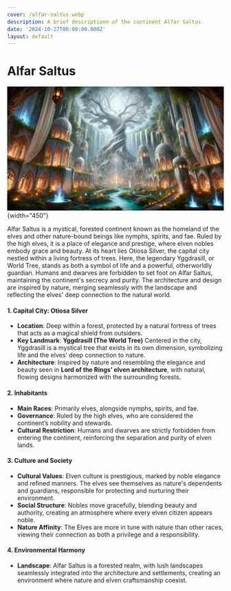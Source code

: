 ```yaml
---
cover: /alfar-saltus.webp
description: A brief descriptionn of the continent Alfar Saltus.
date: '2024-10-27T00:00:00.000Z'
layout: default
---
```


# Alfar Saltus

![Otiosa Silver](/alfar-saltus.webp){width="450"}

Alfar Saltus is a mystical, forested continent known as the homeland of the elves and other nature-bound beings like nymphs, spirits, and fae. Ruled by the high elves, it is a place of elegance and prestige, where elven nobles embody grace and beauty. At its heart lies Otiosa Silver, the capital city nestled within a living fortress of trees. Here, the legendary Yggdrasill, or World Tree, stands as both a symbol of life and a powerful, otherworldly guardian. Humans and dwarves are forbidden to set foot on Alfar Saltus, maintaining the continent's secrecy and purity. The architecture and design are inspired by nature, merging seamlessly with the landscape and reflecting the elves' deep connection to the natural world.

#### **1. Capital City: Otiosa Silver**

- **Location**: Deep within a forest, protected by a natural fortress of trees that acts as a magical shield from outsiders.
- **Key Landmark**: **Yggdrasill (The World Tree)** Centered in the city, Yggdrasill is a mystical tree that exists in its own dimension, symbolizing life and the elves’ deep connection to nature.
- **Architecture**: Inspired by nature and resembling the elegance and beauty seen in **Lord of the Rings’ elven architecture**, with natural, flowing designs harmonized with the surrounding forests.

#### **2. Inhabitants**

- **Main Races**: Primarily elves, alongside nymphs, spirits, and fae.
- **Governance**: Ruled by the high elves, who are considered the continent’s nobility and stewards.
- **Cultural Restriction**: Humans and dwarves are strictly forbidden from entering the continent, reinforcing the separation and purity of elven lands.

#### **3. Culture and Society**

- **Cultural Values**: Elven culture is prestigious, marked by noble elegance and refined manners. The elves see themselves as nature's dependents and guardians, responsible for protecting and nurturing their environment.
- **Social Structure**: Nobles move gracefully, blending beauty and authority, creating an atmosphere where every elven citizen appears noble.
- **Nature Affinity**: The Elves are more in tune with nature than other races, viewing their connection as both a privilege and a responsibility.

#### **4. Environmental Harmony**

- **Landscape**: Alfar Saltus is a forested realm, with lush landscapes seamlessly integrated into the architecture and settlements, creating an environment where nature and elven craftsmanship coexist.
